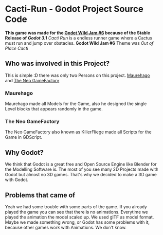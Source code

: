 # Cacti-Run - Godot Project Source Code

**This game was made for the [Godot Wild Jam #6](https://itch.io/jam/godot-wild-jam-6) because of the Stable Release of _Godot 3.1_**
_Cacti Run_ is a endless runner game where a Cactus must run and jump over obstacles.
**Godot Wild Jam #6** Theme was _Out of Place Cacti_



## Who was involved in this Project?

This is simple :D there was only two Persons on this project.
[Maurehago](https://itch.io/profile/maurehago) and [The Neo GameFactory](https://the-neo-gamefactory.itch.io)

  ### Maurehago
  Maurehago made all Models for the Game, also he designed the single Level blocks that appears randomly in the game.
  
  ### The Neo GameFactory
  The Neo GameFactory also known as KillerFliege made all Scripts for the Game in GDScript.
  
  
  
## Why Godot?

We think that Godot is a great free and Open Source Engine like Blender for the Modelling Software is.
The most of you see many 2D Projects made with Godot but almost no 3D games.
That's why we decided to make a 3D game with Godot.



## Problems that came of

Yeah we had some trouble with some parts of the game.
If you already played the game you can see that there is no animations.
Everytime we played the animation the model scaled up. We used glTF as model format.
Maybe we made something wrong, or Godot has some problems with it, because other games work with Animations. We don't know.
